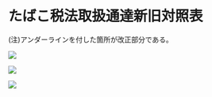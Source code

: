 # たばこ税法取扱通達新旧対照表

(注)アンダーラインを付した箇所が改正部分である。

![](https://www.nta.go.jp/tmp/48bf6fea-ec74-4533-bde2-7695dbfbc9d2/images/a7aa7defcbb8eacf3e6f4f06f46f5f8f83eda139030b62b86800f75ab34f9076.jpg)

![](https://www.nta.go.jp/tmp/48bf6fea-ec74-4533-bde2-7695dbfbc9d2/images/7c42e2b5c3ab351acc740919b85ccb9ab4315d75009423c43542fbe7c720e12c.jpg)

![](https://www.nta.go.jp/tmp/48bf6fea-ec74-4533-bde2-7695dbfbc9d2/images/4057878adab457f9f483bf63b29a363c2d6d4d4ad79281007f0455f1d5a758dc.jpg)